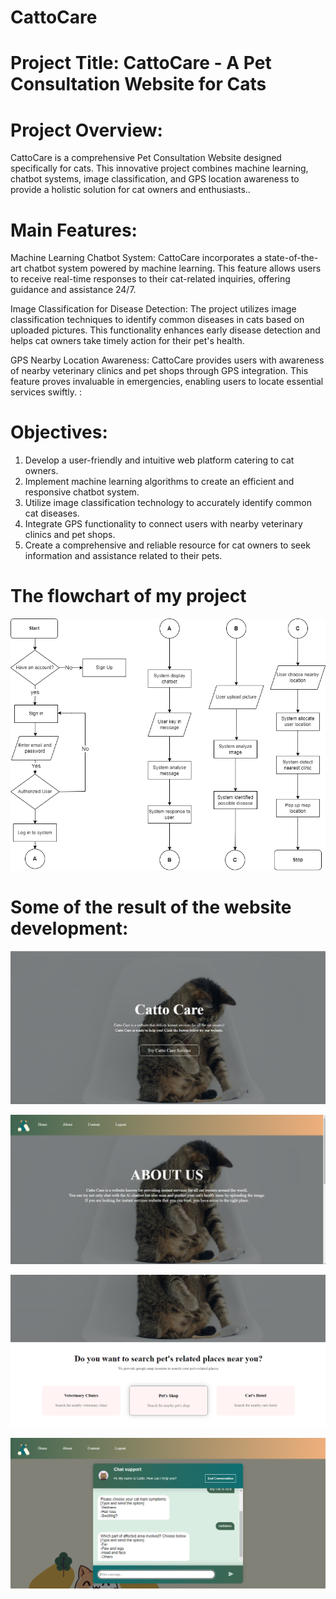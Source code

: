 # CattoCare

# Project Title: CattoCare - A Pet Consultation Website for Cats

# Project Overview:
CattoCare is a comprehensive Pet Consultation Website designed specifically for cats. This innovative project combines machine learning, chatbot systems, image classification, and GPS location awareness to provide a holistic solution for cat owners and enthusiasts..


# Main Features:

Machine Learning Chatbot System: CattoCare incorporates a state-of-the-art chatbot system powered by machine learning. This feature allows users to receive real-time responses to their cat-related inquiries, offering guidance and assistance 24/7.

Image Classification for Disease Detection: The project utilizes image classification techniques to identify common diseases in cats based on uploaded pictures. This functionality enhances early disease detection and helps cat owners take timely action for their pet's health.

GPS Nearby Location Awareness: CattoCare provides users with awareness of nearby veterinary clinics and pet shops through GPS integration. This feature proves invaluable in emergencies, enabling users to locate essential services swiftly.
:

# Objectives:

1. Develop a user-friendly and intuitive web platform catering to cat owners.
2. Implement machine learning algorithms to create an efficient and responsive chatbot system.
3. Utilize image classification technology to accurately identify common cat diseases.
4. Integrate GPS functionality to connect users with nearby veterinary clinics and pet shops.
5. Create a comprehensive and reliable resource for cat owners to seek information and assistance related to their pets.

# The flowchart of my project
![Image Alt Text](Flowchart_CattoCare.drawio.png)

# Some of the result of the website development:
![Image Alt Text](catto2.png)

![Image Alt Text](catto3.png)

![Image Alt Text](options.png)

![Image Alt Text](chatbotsystem.png)




